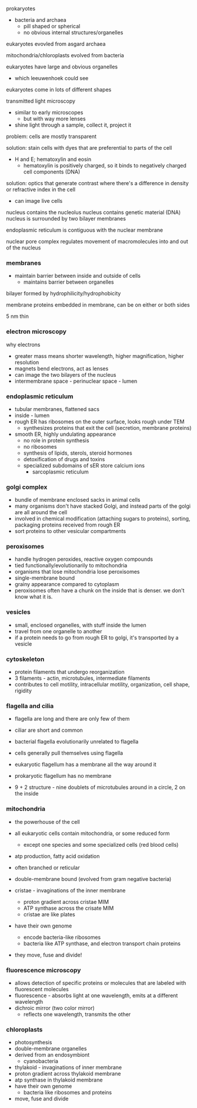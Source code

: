prokaryotes
- bacteria and archaea
	- pill shaped or spherical
	- no obvious internal structures/organelles

eukaryotes evovled from asgard archaea

mitochondria/chloroplasts evolved from bacteria

eukaryotes have large and obvious organelles
 - which leeuwenhoek could see

eukaryotes come in lots of different shapes

transmitted light microscopy
- similar to early microscopes
	- but with way more lenses
- shine light through a sample, collect it, project it

problem: cells are mostly transparent

solution: stain cells with dyes that are preferential to parts of the cell
- H and E; hematoxylin and eosin
	- hematoxylin is positively charged, so it binds to negatively charged cell components (DNA)

solution: optics that generate contrast where there's a difference in density or refractive index in the cell
- can image live cells

nucleus contains the nucleolus
nucleus contains genetic material (DNA)
nucleus is surrounded by two bilayer membranes

endoplasmic reticulum is contiguous with the nuclear membrane

nuclear pore complex regulates movement of macromolecules into and out of the nucleus

### membranes

- maintain barrier between inside and outside of cells
	- maintains barrier between organelles

bilayer formed by hydrophilicity/hydrophobicity

membrane proteins embedded in membrane, can be on either or both sides

5 nm thin

### electron microscopy
why electrons
- greater mass means shorter wavelength, higher magnification, higher resolution
- magnets bend electrons, act as lenses
- can image the two bilayers of the nucleus
- intermembrane space - perinuclear space - lumen

### endoplasmic reticulum
 - tubular membranes, flattened sacs
 - inside - lumen
 - rough ER has ribosomes on the outer surface, looks rough under TEM
	 - synthesizes proteins that exit the cell (secretion, membrane proteins)
- smooth ER, highly undulating appearance
	- no role in protein synthesis
	- no ribosomes
	- synthesis of lipids, sterols, steroid hormones
	- detoxification of drugs and toxins
	- specialized subdomains of sER store calcium ions
		- sarcoplasmic reticulum

### golgi complex
- bundle of membrane enclosed sacks in animal cells
- many organisms don't have stacked Golgi, and instead parts of the golgi are all around the cell
- involved in chemical modification (attaching sugars to proteins), sorting, packaging proteins received from rough ER
- sort proteins to other vesicular compartments

### peroxisomes
- handle hydrogen peroxides, reactive oxygen compounds
- tied functionally/evolutionarily to mitochondria
- organisms that lose mitochondria lose peroxisomes
- single-membrane bound
- grainy appearance compared to cytoplasm
- peroxisomes often have a chunk on the inside that is denser. we don't know what it is.

### vesicles
- small, enclosed organelles, with stuff inside the lumen
- travel from one organelle to another
- if a protein needs to go from rough ER to golgi, it's transported by a vesicle

### cytoskeleton
- protein filaments that undergo reorganization
- 3 filaments - actin, microtubules, intermediate filaments
- contributes to cell motility, intracellular motility, organization, cell shape, rigidity

### flagella and cilia
- flagella are long and there are only few of them
- ciliar are short and common
- bacterial flagella evolutionarily unrelated to flagella
- cells generally pull themselves using flagella

- eukaryotic flagellum has a membrane all the way around it
- prokaryotic flagellum has no membrane

- 9 + 2 structure - nine doublets of microtubules around in a circle, 2 on the inside

### mitochondria
- the powerhouse of the cell

- all eukaryotic cells contain mitochondria, or some reduced form
	- except one species and some specialized cells (red blood cells)
- atp production, fatty acid oxidation
- often branched or reticular
- double-membrane bound (evolved from gram negative bacteria)

- cristae - invaginations of the inner membrane
	- proton gradient across cristae MIM
	- ATP synthase across the crisate MIM
	- cristae are like plates
- have their own genome
	- encode bacteria-like ribosomes
	- bacteria like ATP synthase, and electron transport chain proteins
- they move, fuse and divide!

### fluorescence microscopy

- allows detection of specific proteins or molecules that are labeled with fluorescent molecules
- fluorescence - absorbs light at one wavelength, emits at a different wavelength
- dichroic mirror (two color mirror)
	- reflects one wavelength, transmits the other

### chloroplasts

- photosynthesis
- double-membrane organelles
- derived from an endosymbiont
	- cyanobacteria
- thylakoid - invaginations of inner membrane
- proton gradient across thylakoid membrane
- atp synthase in thylakoid membrane
- have their own genome
	- bacteria like ribosomes and proteins
- move, fuse and divide